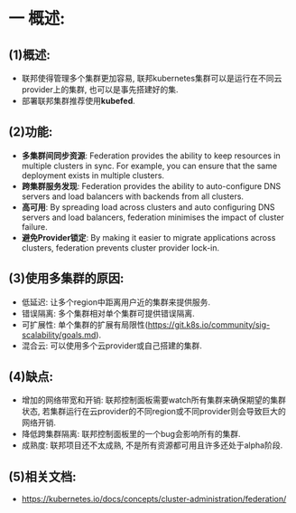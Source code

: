 # 一 概述:
## (1)概述:
- 联邦使得管理多个集群更加容易, 联邦kubernetes集群可以是运行在不同云provider上的集群, 也可以是事先搭建好的集.
- 部署联邦集群推荐使用**kubefed**.

## (2)功能:
- **多集群间同步资源**: Federation provides the ability to keep resources in multiple clusters in sync. For example, you can ensure that the same deployment exists in multiple clusters.
- **跨集群服务发现**: Federation provides the ability to auto-configure DNS servers and load balancers with backends from all clusters.
- **高可用**: By spreading load across clusters and auto configuring DNS servers and load balancers, federation minimises the impact of cluster failure.
- **避免Provider锁定**: By making it easier to migrate applications across clusters, federation prevents cluster provider lock-in.

## (3)使用多集群的原因:
- 低延迟: 让多个region中距离用户近的集群来提供服务. 
- 错误隔离: 多个集群相对单个集群可提供错误隔离.
- 可扩展性: 单个集群的扩展有局限性(https://git.k8s.io/community/sig-scalability/goals.md).
- 混合云: 可以使用多个云provider或自己搭建的集群.

## (4)缺点:
- 增加的网络带宽和开销: 联邦控制面板需要watch所有集群来确保期望的集群状态, 若集群运行在云provider的不同region或不同provider则会导致巨大的网络开销.
- 降低跨集群隔离: 联邦控制面板里的一个bug会影响所有的集群.
- 成熟度: 联邦项目还不太成熟, 不是所有资源都可用且许多还处于alpha阶段.

## (5)相关文档:
- https://kubernetes.io/docs/concepts/cluster-administration/federation/
